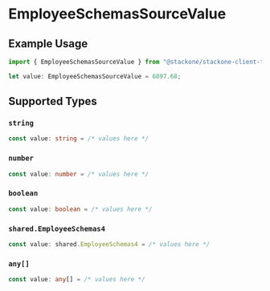 # EmployeeSchemasSourceValue

## Example Usage

```typescript
import { EmployeeSchemasSourceValue } from "@stackone/stackone-client-ts/sdk/models/shared";

let value: EmployeeSchemasSourceValue = 6897.68;
```

## Supported Types

### `string`

```typescript
const value: string = /* values here */
```

### `number`

```typescript
const value: number = /* values here */
```

### `boolean`

```typescript
const value: boolean = /* values here */
```

### `shared.EmployeeSchemas4`

```typescript
const value: shared.EmployeeSchemas4 = /* values here */
```

### `any[]`

```typescript
const value: any[] = /* values here */
```

